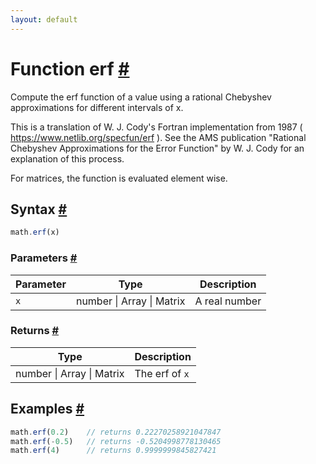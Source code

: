 ```yaml
---
layout: default
---
```


<!-- Note: This file is automatically generated from source code comments. Changes made in this file will be overridden. -->

<h1 id="function-erf">Function erf <a href="#function-erf" title="Permalink">#</a></h1>

Compute the erf function of a value using a rational Chebyshev
approximations for different intervals of x.

This is a translation of W. J. Cody's Fortran implementation from 1987
( https://www.netlib.org/specfun/erf ). See the AMS publication
"Rational Chebyshev Approximations for the Error Function" by W. J. Cody
for an explanation of this process.

For matrices, the function is evaluated element wise.


<h2 id="syntax">Syntax <a href="#syntax" title="Permalink">#</a></h2>

```js
math.erf(x)
```

<h3 id="parameters">Parameters <a href="#parameters" title="Permalink">#</a></h3>

Parameter | Type | Description
--------- | ---- | -----------
`x` | number &#124; Array &#124; Matrix | A real number

<h3 id="returns">Returns <a href="#returns" title="Permalink">#</a></h3>

Type | Description
---- | -----------
number &#124; Array &#124; Matrix | The erf of `x`


<h2 id="examples">Examples <a href="#examples" title="Permalink">#</a></h2>

```js
math.erf(0.2)    // returns 0.22270258921047847
math.erf(-0.5)   // returns -0.5204998778130465
math.erf(4)      // returns 0.9999999845827421
```


